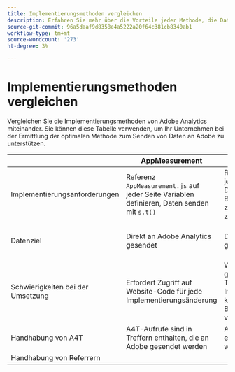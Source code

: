 ```yaml
---
title: Implementierungsmethoden vergleichen
description: Erfahren Sie mehr über die Vorteile jeder Methode, die Daten an Adobe Analytics sendet.
source-git-commit: 96a5daaf9d8358e4a5222a20f64c381cb8340ab1
workflow-type: tm+mt
source-wordcount: '273'
ht-degree: 3%

---
```


# Implementierungsmethoden vergleichen

Vergleichen Sie die Implementierungsmethoden von Adobe Analytics miteinander. Sie können diese Tabelle verwenden, um Ihr Unternehmen bei der Ermittlung der optimalen Methode zum Senden von Daten an Adobe zu unterstützen.

|  | AppMeasurement | Adobe Analytics-Erweiterung | Web SDK | Web SDK-Erweiterung |
| --- | --- | --- | --- | --- |
| Implementierungsanforderungen | Referenz `AppMeasurement.js` auf jeder Seite Variablen definieren, Daten senden mit `s.t()` | Referenzieren Sie Tag-Lader auf jeder Seite, verwenden Sie die Datenerfassungs-Benutzeroberfläche, um Variablen zu definieren und Daten an Adobe zu senden. | Referenz `Alloy.js` Verwenden Sie auf jeder Seite `alloy("sendEvent",{})` zum Senden eines JSON-Objekts, das die gewünschten Daten enthält | Verwenden Sie die Datenerfassungs-Benutzeroberfläche, um das JSON-Objekt zum Senden von Daten festzulegen. |
| Datenziel | Direkt an Adobe Analytics gesendet | Direkt an Adobe Analytics gesendet | An Adobe Experience Platform Edge gesendet, der Daten an Adobe Analytics weiterleitet | An Adobe Experience Platform Edge gesendet, der Daten an Adobe Analytics weiterleitet |
| Schwierigkeiten bei der Umsetzung | Erfordert Zugriff auf Website-Code für jede Implementierungsänderung | Website-Code muss nur einmal geändert werden, um das Lader-Tag zu installieren. Alle weiteren Implementierungsaktualisierungen können in der Datenerfassungs-Benutzeroberfläche vorgenommen werden | Erfordert Zugriff auf Website-Code für jede Implementierungsänderung | Website-Code muss nur einmal geändert werden, um das Lader-Tag zu installieren. Alle weiteren Implementierungsaktualisierungen können in der Datenerfassungs-Benutzeroberfläche vorgenommen werden |
| Handhabung von A4T | A4T-Aufrufe sind in Treffern enthalten, die an Adobe gesendet werden | A4T-Aufrufe sind in Treffern enthalten, die an Adobe gesendet werden | A4T-Aufrufe werden als separate Treffer gesendet | A4T-Aufrufe werden als separate Treffer gesendet |
| Handhabung von Referrern |